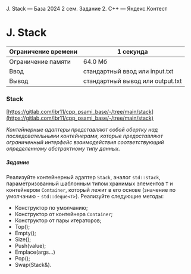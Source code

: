 J. Stack — База 2024 2 сем. Задание 2. C++ — Яндекс.Контест

# J. Stack

| Ограничение времени | 1 секунда |
| --- | --- |
| Ограничение памяти | 64.0 Мб |
| Ввод | стандартный ввод или input.txt |
| Вывод | стандартный вывод или output.txt |

### Stack

[https://gitlab.com/ibr11/cpp_psami_base/-/tree/main/stack](https://gitlab.com/ibr11/cpp_psami_base/-/tree/main/stack)

*Контейнерные адаптеры представляют собой обертку над последовательными контейнерами, которые предоставляют ограниченный
интерфейс взаимодействия соответствующий определенному абстрактному типу данных.*

##### Задание

Реализуйте контейнерный адаптер `Stack`, аналог `std::stack`, параметризованный шаблонным типом хранимых элементов `T`
и контейнером `Container`, который лежит в его основе (значение по умолчанию - `std::deque<T>`).
Реализуйте следующие методы:

- Конструктор по умолчанию;
- Конструктор от контейнера `Container`;
- Конструктор от пары итераторов;
- Top();
- Empty();
- Size();
- Push(value);
- Emplace(args...)
- Pop();
- Swap(Stack&).
